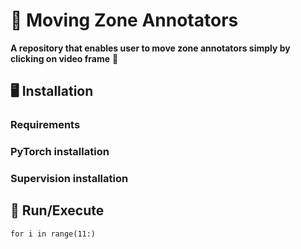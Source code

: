 # 🚀 Moving Zone Annotators
**A repository that enables user to move zone annotators simply by clicking on video frame** 🌟

## 🖥️ Installation

### Requirements

### PyTorch installation

### Supervision installation


## 💪 Run/Execute
`for i in range(11:)`